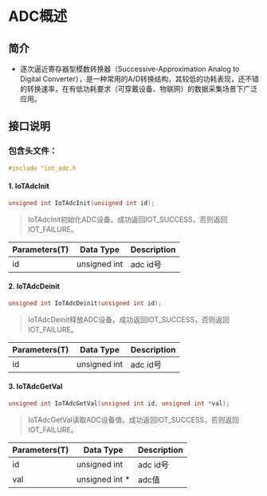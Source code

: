 # ADC概述

## 简介

- 逐次逼近寄存器型模数转换器（Successive-Approximation Analog to Digital Converter），是一种常用的A/D转换结构，其较低的功耗表现，还不错的转换速率，在有低功耗要求（可穿戴设备、物联网）的数据采集场景下广泛应用。

## 接口说明

### 包含头文件： 

```c
#include "iot_adc.h
```

#### 1. IoTAdcInit

```c
unsigned int IoTAdcInit(unsigned int id);
```

> IoTAdcInit初始化ADC设备。成功返回IOT_SUCCESS，否则返回IOT_FAILURE。

| Parameters(T) | Data Type       | Description    |
| ------------- | --------------- | -------------- |
| id            | unsigned int    | adc id号       |

#### 2. IoTAdcDeinit

```c
unsigned int IoTAdcDeinit(unsigned int id);
```

> IoTAdcDeinit释放ADC设备。成功返回IOT_SUCCESS，否则返回IOT_FAILURE。

| Parameters(T) | Data Type       | Description    |
| ------------- | --------------- | -------------- |
| id            | unsigned int    | adc id号       |

#### 3. IoTAdcGetVal

```c
unsigned int IoTAdcGetVal(unsigned int id, unsigned int *val);
```

> IoTAdcGetVal读取ADC设备值。成功返回IOT_SUCCESS，否则返回IOT_FAILURE。

| Parameters(T) | Data Type       | Description    |
| ------------- | --------------- | -------------- |
| id            | unsigned int    | adc id号       |
| val           | unsigned int *  | adc值          |
